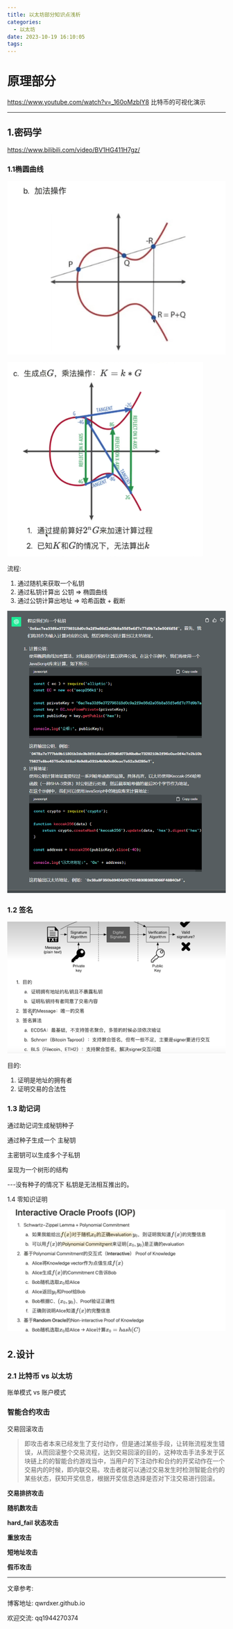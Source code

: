 ```yaml
---
title: 以太坊部分知识点浅析
categories:
  - 以太坊
date: 2023-10-19 16:10:05
tags:
---
```




# 原理部分



https://www.youtube.com/watch?v=_160oMzblY8   比特币的可视化演示





----------

## 1.密码学



https://www.bilibili.com/video/BV1HG411H7gz/

### 1.1椭圆曲线

![image-20231019161403697](%E4%BB%A5%E5%A4%AA%E5%9D%8A%E9%83%A8%E5%88%86%E7%9F%A5%E8%AF%86%E7%82%B9%E6%B5%85%E6%9E%90/image-20231019161403697.png)

![image-20231019161618579](%E4%BB%A5%E5%A4%AA%E5%9D%8A%E9%83%A8%E5%88%86%E7%9F%A5%E8%AF%86%E7%82%B9%E6%B5%85%E6%9E%90/image-20231019161618579.png)



流程: 

1. 通过随机来获取一个私钥 
2. 通过私钥计算出 公钥 => 椭圆曲线
3. 通过公钥计算出地址 => 哈希函数 + 截断

![image-20231019162617721](%E4%BB%A5%E5%A4%AA%E5%9D%8A%E9%83%A8%E5%88%86%E7%9F%A5%E8%AF%86%E7%82%B9%E6%B5%85%E6%9E%90/image-20231019162617721.png)



### 1.2 签名

![image-20231019163917292](%E4%BB%A5%E5%A4%AA%E5%9D%8A%E9%83%A8%E5%88%86%E7%9F%A5%E8%AF%86%E7%82%B9%E6%B5%85%E6%9E%90/image-20231019163917292.png)

目的: 

1. 证明是地址的拥有者
2. 证明交易的合法性



### 1.3 助记词

通过助记词生成秘钥种子

通过种子生成一个 主秘钥

主密钥可以生成多个子私钥

呈现为一个树形的结构

---没有种子的情况下 私钥是无法相互推出的。





1.4 零知识证明

![image-20231019200017160](%E4%BB%A5%E5%A4%AA%E5%9D%8A%E9%83%A8%E5%88%86%E7%9F%A5%E8%AF%86%E7%82%B9%E6%B5%85%E6%9E%90/image-20231019200017160.png)

## 2.设计



### 2.1 比特币  vs 以太坊



账单模式 vs 账户模式



### 智能合约攻击

交易回滚攻击

> 即攻击者本来已经发生了支付动作，但是通过某些手段，让转账流程发生错误，从而回滚整个交易流程，达到交易回滚的目的，这种攻击手法多发于区块链上的的智能合约游戏当中，当用户的下注动作和合约的开奖动作在一个交易内的时候，即内联交易。攻击者就可以通过交易发生时检测智能合约的某些状态，获知开奖信息，根据开奖信息选择是否对下注交易进行回滚。

**交易排挤攻击**

**随机数攻击**

**hard_fail 状态攻击**

**重放攻击**

**短地址攻击**

**假币攻击**

























---

文章参考:

博客地址: qwrdxer.github.io

欢迎交流: qq1944270374